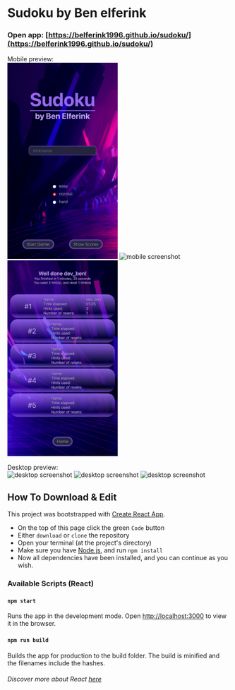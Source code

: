 # Sudoku by Ben elferink

### Open app: [https://belferink1996.github.io/sudoku/](https://belferink1996.github.io/sudoku/)

Mobile preview:
<br />
<img src="./_docs/screenshot-mobile-setup.png" alt="mobile screenshot" width="250" />
<img src="./_docs/screenshot-mobile-game.png" alt="mobile screenshot" width="250" />
<img src="./_docs/screenshot-mobile-scores.png" alt="mobile screenshot" width="250" />

Desktop preview:
<br />
<img src="./_docs/screenshot-desktop-setup.png" alt="desktop screenshot" width="500" />
<img src="./_docs/screenshot-desktop-game.png" alt="desktop screenshot" width="500" />
<img src="./_docs/screenshot-desktop-scores.png" alt="desktop screenshot" width="500" />

## How To Download & Edit

This project was bootstrapped with [Create React App](https://github.com/facebook/create-react-app).

- On the top of this page click the green `Code` button
- Either `download` or `clone` the repository
- Open your terminal (at the project's directory)
- Make sure you have [Node.js](https://nodejs.org/en/), and run `npm install`
- Now all dependencies have been installed, and you can continue as you wish.

### Available Scripts (React)

#### `npm start`

Runs the app in the development mode.
Open [http://localhost:3000](http://localhost:3000) to view it in the browser.

#### `npm run build`

Builds the app for production to the build folder.
The build is minified and the filenames include the hashes.

###### Discover more about React [here](https://github.com/facebook/create-react-app)
